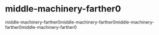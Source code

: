 # middle-machinery-farther0
middle-machinery-farther0middle-machinery-farther0middle-machinery-farther0middle-machinery-farther0
